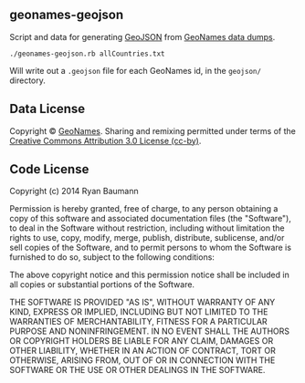 geonames-geojson
----------------

Script and data for generating [GeoJSON](http://www.geojson.org/geojson-spec.html) from [GeoNames data dumps](http://download.geonames.org/export/dump/).

    ./geonames-geojson.rb allCountries.txt

Will write out a `.geojson` file for each GeoNames id, in the `geojson/` directory.

Data License
------------

Copyright © [GeoNames](http://www.geonames.org/about.html). Sharing and remixing permitted under terms of the [Creative Commons Attribution 3.0 License (cc-by)](http://creativecommons.org/licenses/by/3.0/us/).

Code License
------------

Copyright (c) 2014 Ryan Baumann

Permission is hereby granted, free of charge, to any person obtaining a copy
of this software and associated documentation files (the "Software"), to deal
in the Software without restriction, including without limitation the rights
to use, copy, modify, merge, publish, distribute, sublicense, and/or sell
copies of the Software, and to permit persons to whom the Software is
furnished to do so, subject to the following conditions:

The above copyright notice and this permission notice shall be included in
all copies or substantial portions of the Software.

THE SOFTWARE IS PROVIDED "AS IS", WITHOUT WARRANTY OF ANY KIND, EXPRESS OR
IMPLIED, INCLUDING BUT NOT LIMITED TO THE WARRANTIES OF MERCHANTABILITY,
FITNESS FOR A PARTICULAR PURPOSE AND NONINFRINGEMENT. IN NO EVENT SHALL THE
AUTHORS OR COPYRIGHT HOLDERS BE LIABLE FOR ANY CLAIM, DAMAGES OR OTHER
LIABILITY, WHETHER IN AN ACTION OF CONTRACT, TORT OR OTHERWISE, ARISING FROM,
OUT OF OR IN CONNECTION WITH THE SOFTWARE OR THE USE OR OTHER DEALINGS IN
THE SOFTWARE.